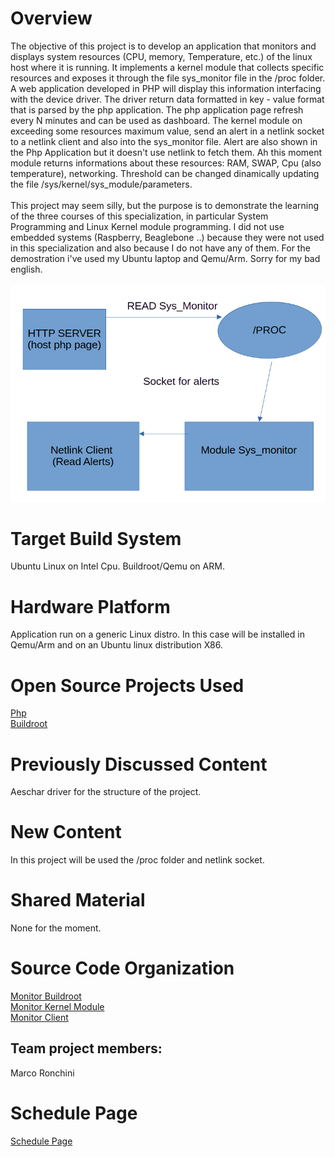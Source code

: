 
# Overview
The objective of this project is to develop an application that monitors and displays system resources (CPU, memory, Temperature, etc.) of the linux host where it is running. It implements a kernel module that collects specific resources and exposes it through the file sys_monitor file in the /proc folder. A web application developed in PHP will display this information interfacing with the device driver. The driver return data formatted in key - value format that is parsed by the php application. The php application page refresh every N minutes and can be used as dashboard. The kernel module on exceeding some resources maximum value, send an alert in a netlink socket to a netlink client and also into the sys_monitor file. Alert are also shown in the Php Application but it doesn't use netlink to fetch them. Ah this moment module returns informations about these resources: RAM, SWAP, Cpu (also temperature), networking. Threshold can be changed dinamically updating the file /sys/kernel/sys_module/parameters.
<br><br>
This project may seem silly, but the purpose is to demonstrate the learning of the three courses of this specialization, in particular System Programming and Linux Kernel module programming. I did not use embedded systems (Raspberry, Beaglebone ..) because they were not used in this specialization and also because I do not have any of them. For the demostration i've used my Ubuntu laptop and Qemu/Arm. Sorry for my bad english.
<br><br>
<img src="https://github.com/cu-ecen-aeld/final-project-marcoronk/blob/main/schema_progetto.png" >
# Target Build System
Ubuntu Linux on Intel Cpu.
Buildroot/Qemu on ARM.

# Hardware Platform
Application run on a generic Linux distro. In this case will be installed in Qemu/Arm and on an Ubuntu linux distribution X86.

# Open Source Projects Used
[Php](https://www.php.net) <br>
[Buildroot](https://buildroot.org/)

# Previously Discussed Content
Aeschar driver for the structure of the project. 

# New Content
In this project will be used the /proc folder and netlink socket.

# Shared Material
None for the moment.

# Source Code Organization

[Monitor Buildroot](https://github.com/cu-ecen-aeld/final-project-marcoronk) <br>
[Monitor Kernel Module](https://github.com/marcoronk/rm_kernel) <br>
[Monitor Client](https://github.com/marcoronk/rm_client) <br>



## Team project members:

Marco Ronchini

# Schedule Page
[Schedule Page](https://github.com/users/marcoronk/projects/5/views/1)
